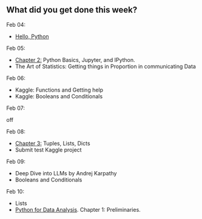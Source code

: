 **What did you get done this week?**
-

Feb 04:
- [Hello, Python](https://www.kaggle.com/code/colinmorris/hello-python)

Feb 05:
- [Chapter 2:](https://wesmckinney.com/book/python-basics) Python Basics, Jupyter, and IPython.
- The Art of Statistics: Getting things in Proportion in communicating Data

Feb 06: 
- Kaggle: Functions and Getting help
- Kaggle: Booleans and Conditionals

Feb 07:

off

Feb 08:
- [Chapter 3:](https://wesmckinney.com/book/python-builtin) Tuples, Lists, Dicts
- Submit test Kaggle project

Feb 09:
- Deep Dive into LLMs by Andrej Karpathy
- Booleans and Conditionals

Feb 10:
- Lists
- [Python for Data Analysis](https://wesmckinney.com/book). Chapter 1: Preliminaries.

